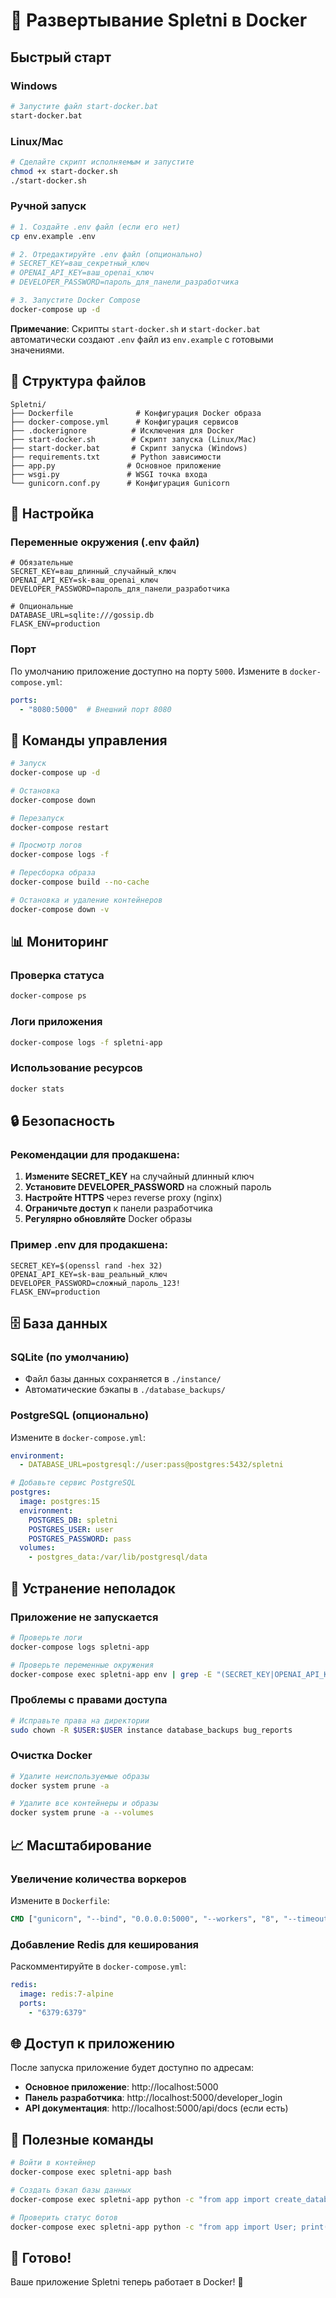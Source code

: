 # 🐳 Развертывание Spletni в Docker

## Быстрый старт

### Windows
```bash
# Запустите файл start-docker.bat
start-docker.bat
```

### Linux/Mac
```bash
# Сделайте скрипт исполняемым и запустите
chmod +x start-docker.sh
./start-docker.sh
```

### Ручной запуск
```bash
# 1. Создайте .env файл (если его нет)
cp env.example .env

# 2. Отредактируйте .env файл (опционально)
# SECRET_KEY=ваш_секретный_ключ
# OPENAI_API_KEY=ваш_openai_ключ
# DEVELOPER_PASSWORD=пароль_для_панели_разработчика

# 3. Запустите Docker Compose
docker-compose up -d
```

**Примечание**: Скрипты `start-docker.sh` и `start-docker.bat` автоматически создают `.env` файл из `env.example` с готовыми значениями.

## 📁 Структура файлов

```
Spletni/
├── Dockerfile              # Конфигурация Docker образа
├── docker-compose.yml      # Конфигурация сервисов
├── .dockerignore          # Исключения для Docker
├── start-docker.sh        # Скрипт запуска (Linux/Mac)
├── start-docker.bat       # Скрипт запуска (Windows)
├── requirements.txt       # Python зависимости
├── app.py                # Основное приложение
├── wsgi.py               # WSGI точка входа
└── gunicorn.conf.py      # Конфигурация Gunicorn
```

## 🔧 Настройка

### Переменные окружения (.env файл)

```env
# Обязательные
SECRET_KEY=ваш_длинный_случайный_ключ
OPENAI_API_KEY=sk-ваш_openai_ключ
DEVELOPER_PASSWORD=пароль_для_панели_разработчика

# Опциональные
DATABASE_URL=sqlite:///gossip.db
FLASK_ENV=production
```

### Порт
По умолчанию приложение доступно на порту `5000`.
Измените в `docker-compose.yml`:
```yaml
ports:
  - "8080:5000"  # Внешний порт 8080
```

## 🚀 Команды управления

```bash
# Запуск
docker-compose up -d

# Остановка
docker-compose down

# Перезапуск
docker-compose restart

# Просмотр логов
docker-compose logs -f

# Пересборка образа
docker-compose build --no-cache

# Остановка и удаление контейнеров
docker-compose down -v
```

## 📊 Мониторинг

### Проверка статуса
```bash
docker-compose ps
```

### Логи приложения
```bash
docker-compose logs -f spletni-app
```

### Использование ресурсов
```bash
docker stats
```

## 🔒 Безопасность

### Рекомендации для продакшена:

1. **Измените SECRET_KEY** на случайный длинный ключ
2. **Установите DEVELOPER_PASSWORD** на сложный пароль
3. **Настройте HTTPS** через reverse proxy (nginx)
4. **Ограничьте доступ** к панели разработчика
5. **Регулярно обновляйте** Docker образы

### Пример .env для продакшена:
```env
SECRET_KEY=$(openssl rand -hex 32)
OPENAI_API_KEY=sk-ваш_реальный_ключ
DEVELOPER_PASSWORD=сложный_пароль_123!
FLASK_ENV=production
```

## 🗄️ База данных

### SQLite (по умолчанию)
- Файл базы данных сохраняется в `./instance/`
- Автоматические бэкапы в `./database_backups/`

### PostgreSQL (опционально)
Измените в `docker-compose.yml`:
```yaml
environment:
  - DATABASE_URL=postgresql://user:pass@postgres:5432/spletni

# Добавьте сервис PostgreSQL
postgres:
  image: postgres:15
  environment:
    POSTGRES_DB: spletni
    POSTGRES_USER: user
    POSTGRES_PASSWORD: pass
  volumes:
    - postgres_data:/var/lib/postgresql/data
```

## 🔧 Устранение неполадок

### Приложение не запускается
```bash
# Проверьте логи
docker-compose logs spletni-app

# Проверьте переменные окружения
docker-compose exec spletni-app env | grep -E "(SECRET_KEY|OPENAI_API_KEY)"
```

### Проблемы с правами доступа
```bash
# Исправьте права на директории
sudo chown -R $USER:$USER instance database_backups bug_reports
```

### Очистка Docker
```bash
# Удалите неиспользуемые образы
docker system prune -a

# Удалите все контейнеры и образы
docker system prune -a --volumes
```

## 📈 Масштабирование

### Увеличение количества воркеров
Измените в `Dockerfile`:
```dockerfile
CMD ["gunicorn", "--bind", "0.0.0.0:5000", "--workers", "8", "--timeout", "120", "wsgi:app"]
```

### Добавление Redis для кеширования
Раскомментируйте в `docker-compose.yml`:
```yaml
redis:
  image: redis:7-alpine
  ports:
    - "6379:6379"
```

## 🌐 Доступ к приложению

После запуска приложение будет доступно по адресам:
- **Основное приложение**: http://localhost:5000
- **Панель разработчика**: http://localhost:5000/developer_login
- **API документация**: http://localhost:5000/api/docs (если есть)

## 📝 Полезные команды

```bash
# Войти в контейнер
docker-compose exec spletni-app bash

# Создать бэкап базы данных
docker-compose exec spletni-app python -c "from app import create_database_backup; create_database_backup('manual')"

# Проверить статус ботов
docker-compose exec spletni-app python -c "from app import User; print([u.username for u in User.query.filter_by(is_bot=True).all()])"
```

## 🎉 Готово!

Ваше приложение Spletni теперь работает в Docker! 🚀
